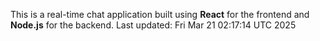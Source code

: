This is a real-time chat application built using **React** for the frontend and **Node.js** for the backend.
Last updated: Fri Mar 21 02:17:14 UTC 2025
